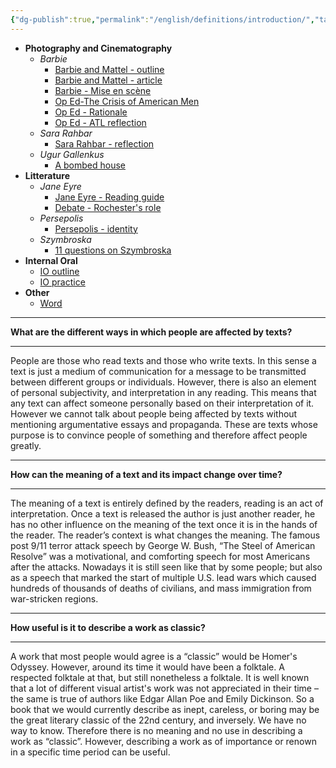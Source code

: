 ```yaml
---
{"dg-publish":true,"permalink":"/english/definitions/introduction/","tags":["gardenEntry"]}
---
```


- **Photography and Cinematography**
    - _Barbie_
        - [Barbie and Mattel - outline](https://samuel-english-portfolio.netlify.app/english/photography-and-cinematography/barbie/barbie-and-mattel-outline/)
        - [Barbie and Mattel - article](https://samuel-english-portfolio.netlify.app/english/photography-and-cinematography/barbie/barbie-and-mattel-article/)
        - [Barbie - Mise en scène](https://samuel-english-portfolio.netlify.app/english/photography-and-cinematography/barbie/barbie-mise-en-scene/)
        - [Op Ed-The Crisis of American Men](https://samuel-english-portfolio.netlify.app/english/photography-and-cinematography/barbie/op-ed-the-crisis-of-american-men/)
        - [Op Ed - Rationale](https://samuel-english-portfolio.netlify.app/english/photography-and-cinematography/barbie/op-ed-rationale/)
        - [Op Ed - ATL reflection](https://samuel-english-portfolio.netlify.app/404)
    - _Sara Rahbar_
        - [Sara Rahbar - reflection](https://samuel-english-portfolio.netlify.app/english/photography-and-cinematography/sara-rahbar/sara-rahbar-reflection/)
    - _Ugur Gallenkus_
        - [A bombed house](https://samuel-english-portfolio.netlify.app/english/photography-and-cinematography/ugur-gallenkus/a-bombed-house/)
- **Litterature**
    - _Jane Eyre_
        - [Jane Eyre - Reading guide](https://samuel-english-portfolio.netlify.app/english/litterature/jane-eyre/jane-eyre-reading-guide/)
        - [Debate - Rochester's role](https://samuel-english-portfolio.netlify.app/english/litterature/jane-eyre/debate-rochester-s-role/)
    - _Persepolis_
        - [Persepolis - identity](https://samuel-english-portfolio.netlify.app/english/litterature/persepolis/persepolis-identity/)
    - _Szymbroska_
        - [11 questions on Szymbroska](https://samuel-english-portfolio.netlify.app/english/litterature/szynbroska/11-questions-on-szymbroska/)
- **Internal Oral**
    - [IO outline](https://samuel-english-portfolio.netlify.app/english/io/io-outline/)
    - [IO practice](https://samuel-english-portfolio.netlify.app/english/io/io-practice/)
- **Other**
    - [Word](https://samuel-english-portfolio.netlify.app/404)

---

**What are the different ways in which people are affected by texts?**

---

People are those who read texts and those who write texts. In this sense a text is just a medium of communication for a message to be transmitted between different groups or individuals. However, there is also an element of personal subjectivity, and interpretation in any reading. This means that any text can affect someone personally based on their interpretation of it. However we cannot talk about people being affected by texts without mentioning argumentative essays and propaganda. These are texts whose purpose is to convince people of something and therefore affect people greatly.

---

**How can the meaning of a text and its impact change over time?**

---

The meaning of a text is entirely defined by the readers, reading is an act of interpretation. Once a text is released the author is just another reader, he has no other influence on the meaning of the text once it is in the hands of the reader. The reader’s context is what changes the meaning. The famous post 9/11 terror attack speech by George W. Bush, “The Steel of American Resolve” was a motivational, and comforting speech for most Americans after the attacks. Nowadays it is still seen like that by some people; but also as a speech that marked the start of multiple U.S. lead wars which caused hundreds of thousands of deaths of civilians, and mass immigration from war-stricken regions.

---

**How useful is it to describe a work as classic?**

---

A work that most people would agree is a “classic” would be Homer's Odyssey. However, around its time it would have been a folktale. A respected folktale at that, but still nonetheless a folktale. It is well known that a lot of different visual artist's work was not appreciated in their time – the same is true of authors like Edgar Allan Poe and Emily Dickinson. So a book that we would currently describe as inept, careless, or boring may be the great literary classic of the 22nd century, and inversely. We have no way to know. Therefore there is no meaning and no use in describing a work as “classic”. However, describing a work as of importance or renown in a specific time period can be useful.